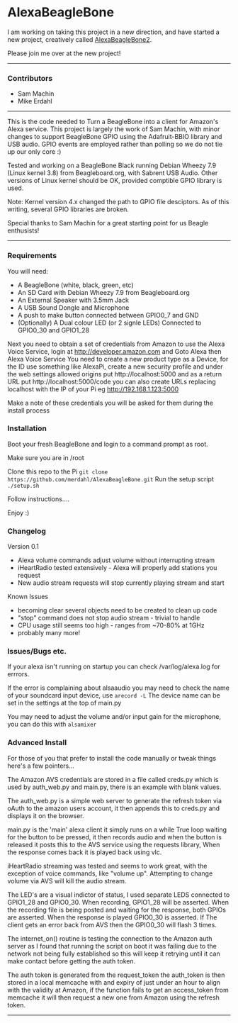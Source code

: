 # AlexaBeagleBone

I am working on taking this project in a new direction, and have started a new project, creatively called [AlexaBeagleBone2](https://github.com/merdahl/AlexaBeagleBone2).

Please join me over at the new project!

---
 
### Contributors
 
* Sam Machin
* Mike Erdahl
 
---
 
This is the code needed to Turn a BeagleBone into a client for Amazon's Alexa 
service.  This project is largely the work of Sam Machin, with minor changes to
support BeagleBone GPIO using the Adafruit-BBIO library and USB audio.  GPIO 
events are employed rather than polling so we do not tie up our only core :)

Tested and working on a BeagleBone Black running Debian Wheezy 7.9 (Linux kernel 
3.8) from Beagleboard.org, with Sabrent USB Audio.  Other versions of Linux 
kernel should be OK, provided comptible GPIO library is used.

Note: Kernel version 4.x changed the path to GPIO file desciptors.  As of this
writing, several GPIO libraries are broken.

Special thanks to Sam Machin for a great starting point for us Beagle
enthusists!

---
 
### Requirements

You will need:
* A BeagleBone (white, black, green, etc)
* An SD Card with Debian Wheezy 7.9 from Beagleboard.org
* An External Speaker with 3.5mm Jack
* A USB Sound Dongle and Microphone
* A push to make button connected between GPIO0_7 and GND
* (Optionally) A Dual colour LED (or 2 signle LEDs) Connected to 
  GPIO0_30 and GPIO1_28


Next you need to obtain a set of credentials from Amazon to use the Alexa Voice
Service, login at http://developer.amazon.com and Goto Alexa then Alexa Voice 
Service You need to create a new product type as a Device, for the ID use 
something like AlexaPi, create a new security profile and under the web settings
allowed origins put http://localhost:5000 and as a return URL put 
http://localhost:5000/code you can also create URLs replacing localhost with the
IP of your Pi  eg http://192.168.1.123:5000

Make a note of these credentials you will be asked for them during the install 
process

### Installation

Boot your fresh BeagleBone and login to a command prompt as root.

Make sure you are in /root

Clone this repo to the Pi
`git clone https://github.com/merdahl/AlexaBeagleBone.git`
Run the setup script
`./setup.sh`

Follow instructions....

Enjoy :)

### Changelog

Version 0.1

* Alexa volume commands adjust volume without interrupting stream
* iHeartRadio tested extensively - Alexa will properly add stations you request
* New audio stream requests will stop currently playing stream and start

Known Issues

* becoming clear several objects need to be created to clean up code
* "stop" command does not stop audio stream - trivial to handle
* CPU usage still seems too high - ranges from ~70-80% at 1GHz
* probably many more!


### Issues/Bugs etc.

If your alexa isn't running on startup you can check /var/log/alexa.log for
errrors.

If the error is complaining about alsaaudio you may need to check the name of
your soundcard input device, use 
`arecord -L` 
The device name can be set in the settings at the top of main.py 

You may need to adjust the volume and/or input gain for the microphone, you can
do this with 
`alsamixer`

### Advanced Install

For those of you that prefer to install the code manually or tweak things here's
a few pointers...

The Amazon AVS credentials are stored in a file called creds.py which is used by
auth_web.py and main.py, there is an example with blank values.

The auth_web.py is a simple web server to generate the refresh token via oAuth
to the amazon users account, it then appends this to creds.py and displays it on
the browser.

main.py is the 'main' alexa client it simply runs on a while True loop waiting
for the button to be pressed, it then records audio and when the button is
released it posts this to the AVS service using the requests library, When the
response comes back it is played back using vlc.

iHeartRadio streaming was tested and seems to work great, with the exception of 
voice commands, like "volume up".  Attempting to change volume via AVS will kill
the audio stream.

The LED's are a visual indictor of status, I used separate LEDS connected to 
GPIO1_28 and GPIO0_30.  When recording, GPIO1_28 will be asserted.  When the 
recording file is being posted and waiting for the response, both GPIOs are 
asserted.  When the response is played GPIO0_30 is asserted. If The client gets 
an error back from AVS then the GPIO0_30 will flash 3 times.

The internet_on() routine is testing the connection to the Amazon auth server as
I found that running the script on boot it was failing due to the network not 
being fully established so this will keep it retrying until it can make contact
before getting the auth token.

The auth token is generated from the request_token the auth_token is then stored
in a local memcache with and expiry of just under an hour to align with the 
validity at Amazon, if the function fails to get an access_token from memcache 
it will then request a new one from Amazon using the refresh token.








---
 

